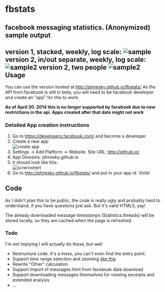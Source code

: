 fbstats
=======

facebook messaging statistics.
(Anonymized) sample output
-----
version 1, stacked, weekly, log scale:
![sample](http://i.imgur.com/QuUJ3cc.png)
version 2, in/out separate, weekly, log scale:
![sample2](http://i.imgur.com/iM5TM7z.png)
version 2, two people
![sample2](http://i.imgur.com/yV80qMI.png)
Usage
-----
You can use the version hosted at http://phiresky.github.io/fbstats/
As the API from facebook is still in beta, you will need to be facebook developer and create an "app" for this to work.

**As of April 30. 2014 this is no longer supported by facebook due to new restrictions in the api. Apps created after that date might not work**

### Detailed App creation instructions

1. Go to https://developers.facebook.com/ and become a developer
2. Create a new app  
  ![create app](http://i.imgur.com/KTHXIsE.png)
3. Settings -> Add Platform -> Website. Site URL: http://github.io/
4. App Domains: phiresky.github.io
5. It should look like this:  
  ![scrernshert](http://i.imgur.com/UESItDP.png)
6. Go to http://phiresky.github.io/fbstats/ and put in your app id. Voilà!

Code
------
As I didn't plan this to be public, the code is really ugly and probably hard to understand, if you have questions just ask. But it's valid HTML5, yay!

The already downloaded message timestamps (Statistics.threads) will be stored locally, so they are cached when the page is refreshed.

### Todo
I'm not implying I will actually do these, but well 
* Restructure code. It's a mess, you can't even find the entry point.
* Support time range selection and zooming [like this](http://www.pureexample.com/jquery-flot/zooming-chart.html)
* Rewrite "Other" calculation
* Support import of messages.html from facebook data download
* Support downloading messages themselves for viewing excerpts and extended analysis
* ...
